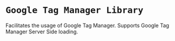 # `Google Tag Manager Library`

Facilitates the usage of Google Tag Manager. Supports Google Tag Manager Server Side loading.

```javascript

```